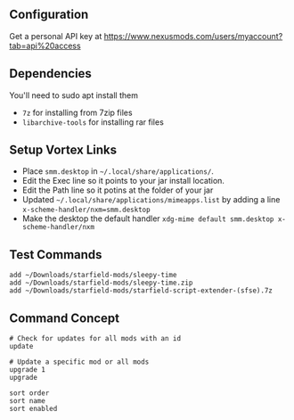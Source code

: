 ## Configuration

Get a personal API key at https://www.nexusmods.com/users/myaccount?tab=api%20access

## Dependencies

You'll need to sudo apt install them

- `7z` for installing from 7zip files
- `libarchive-tools` for installing rar files


## Setup Vortex Links
- Place `smm.desktop` in `~/.local/share/applications/`.
- Edit the Exec line so it points to your jar install location.
- Edit the Path line so it potins at the folder of your jar
- Updated `~/.local/share/applications/mimeapps.list` by adding a line `x-scheme-handler/nxm=smm.desktop`
- Make the desktop the default handler `xdg-mime default smm.desktop x-scheme-handler/nxm`


## Test Commands
```
add ~/Downloads/starfield-mods/sleepy-time
add ~/Downloads/starfield-mods/sleepy-time.zip
add ~/Downloads/starfield-mods/starfield-script-extender-(sfse).7z
```

## Command Concept

```
# Check for updates for all mods with an id
update

# Update a specific mod or all mods
upgrade 1
upgrade

sort order
sort name
sort enabled

```